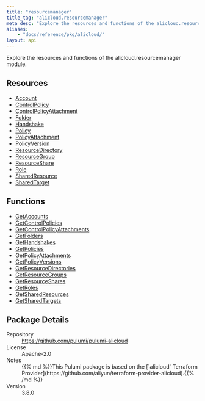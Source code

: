 ```yaml
---
title: "resourcemanager"
title_tag: "alicloud.resourcemanager"
meta_desc: "Explore the resources and functions of the alicloud.resourcemanager module."
aliases:
    - "docs/reference/pkg/alicloud/"
layout: api
---
```


<!-- WARNING: this file was generated by Pulumi Docs Generator. -->
<!-- Do not edit by hand unless you're certain you know what you are doing! -->

Explore the resources and functions of the alicloud.resourcemanager module.

<h2 id="resources">Resources</h2>
<ul class="api">
    <li><a href="account" title="Account"><span class="symbol resource"></span>Account</a></li>
    <li><a href="controlpolicy" title="ControlPolicy"><span class="symbol resource"></span>ControlPolicy</a></li>
    <li><a href="controlpolicyattachment" title="ControlPolicyAttachment"><span class="symbol resource"></span>ControlPolicyAttachment</a></li>
    <li><a href="folder" title="Folder"><span class="symbol resource"></span>Folder</a></li>
    <li><a href="handshake" title="Handshake"><span class="symbol resource"></span>Handshake</a></li>
    <li><a href="policy" title="Policy"><span class="symbol resource"></span>Policy</a></li>
    <li><a href="policyattachment" title="PolicyAttachment"><span class="symbol resource"></span>PolicyAttachment</a></li>
    <li><a href="policyversion" title="PolicyVersion"><span class="symbol resource"></span>PolicyVersion</a></li>
    <li><a href="resourcedirectory" title="ResourceDirectory"><span class="symbol resource"></span>ResourceDirectory</a></li>
    <li><a href="resourcegroup" title="ResourceGroup"><span class="symbol resource"></span>ResourceGroup</a></li>
    <li><a href="resourceshare" title="ResourceShare"><span class="symbol resource"></span>ResourceShare</a></li>
    <li><a href="role" title="Role"><span class="symbol resource"></span>Role</a></li>
    <li><a href="sharedresource" title="SharedResource"><span class="symbol resource"></span>SharedResource</a></li>
    <li><a href="sharedtarget" title="SharedTarget"><span class="symbol resource"></span>SharedTarget</a></li>
</ul>

<h2 id="functions">Functions</h2>
<ul class="api">
    <li><a href="getaccounts" title="GetAccounts"><span class="symbol function"></span>GetAccounts</a></li>
    <li><a href="getcontrolpolicies" title="GetControlPolicies"><span class="symbol function"></span>GetControlPolicies</a></li>
    <li><a href="getcontrolpolicyattachments" title="GetControlPolicyAttachments"><span class="symbol function"></span>GetControlPolicyAttachments</a></li>
    <li><a href="getfolders" title="GetFolders"><span class="symbol function"></span>GetFolders</a></li>
    <li><a href="gethandshakes" title="GetHandshakes"><span class="symbol function"></span>GetHandshakes</a></li>
    <li><a href="getpolicies" title="GetPolicies"><span class="symbol function"></span>GetPolicies</a></li>
    <li><a href="getpolicyattachments" title="GetPolicyAttachments"><span class="symbol function"></span>GetPolicyAttachments</a></li>
    <li><a href="getpolicyversions" title="GetPolicyVersions"><span class="symbol function"></span>GetPolicyVersions</a></li>
    <li><a href="getresourcedirectories" title="GetResourceDirectories"><span class="symbol function"></span>GetResourceDirectories</a></li>
    <li><a href="getresourcegroups" title="GetResourceGroups"><span class="symbol function"></span>GetResourceGroups</a></li>
    <li><a href="getresourceshares" title="GetResourceShares"><span class="symbol function"></span>GetResourceShares</a></li>
    <li><a href="getroles" title="GetRoles"><span class="symbol function"></span>GetRoles</a></li>
    <li><a href="getsharedresources" title="GetSharedResources"><span class="symbol function"></span>GetSharedResources</a></li>
    <li><a href="getsharedtargets" title="GetSharedTargets"><span class="symbol function"></span>GetSharedTargets</a></li>
</ul>

<h2 id="package-details">Package Details</h2>
<dl class="package-details">
	<dt>Repository</dt>
	<dd><a href="https://github.com/pulumi/pulumi-alicloud">https://github.com/pulumi/pulumi-alicloud</a></dd>
	<dt>License</dt>
	<dd>Apache-2.0</dd>
	<dt>Notes</dt>
	<dd>{{% md %}}This Pulumi package is based on the [`alicloud` Terraform Provider](https://github.com/aliyun/terraform-provider-alicloud).{{% /md %}}</dd>
	<dt>Version</dt>
	<dd>3.8.0</dd>
</dl>

